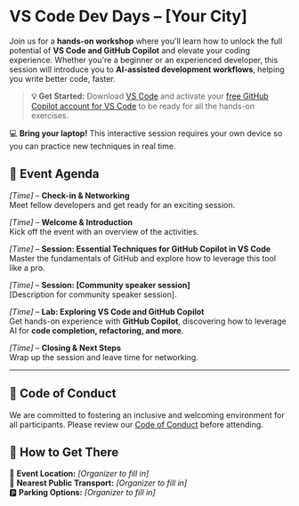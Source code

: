 # **VS Code Dev Days – [Your City]**  

Join us for a **hands-on workshop** where you'll learn how to unlock the full potential of **VS Code and GitHub Copilot** and elevate your coding experience. Whether you're a beginner or an experienced developer, this session will introduce you to **AI-assisted development workflows**, helping you write better code, faster.  

> **💡 Get Started:** Download [VS Code](https://code.visualstudio.com/) and activate your [free GitHub Copilot account for VS Code](https://aka.ms/Copilot-Free/y) to be ready for all the hands-on exercises.

💻 **Bring your laptop!** This interactive session requires your own device so you can practice new techniques in real time.


## 📅 Event Agenda  

*[Time]* – **Check-in & Networking**  
Meet fellow developers and get ready for an exciting session.  

*[Time]* – **Welcome & Introduction**  
Kick off the event with an overview of the activities.

*[Time]* – **Session: Essential Techniques for GitHub Copilot in VS Code**  
Master the fundamentals of GitHub and explore how to leverage this tool like a pro.  

*[Time]* – **Session: [Community speaker session]**  
[Description for community speaker session].  

*[Time]* – **Lab: Exploring VS Code and GitHub Copilot**  
Get hands-on experience with **GitHub Copilot**, discovering how to leverage AI for **code completion, refactoring, and more**.  

*[Time]* – **Closing & Next Steps**  
Wrap up the session and leave time for networking.  

---
## 📜 Code of Conduct
We are committed to fostering an inclusive and welcoming environment for all participants. Please review our [Code of Conduct](#) before attending.  

## 📍 How to Get There
📌 **Event Location:** _[Organizer to fill in]_  
🚉 **Nearest Public Transport:** _[Organizer to fill in]_  
🅿️ **Parking Options:** _[Organizer to fill in]_  
